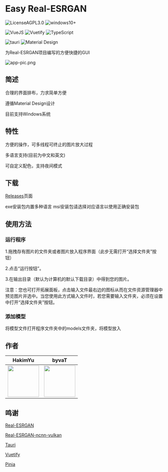 # Easy Real-ESRGAN
![LicenseAGPL3.0](https://img.shields.io/badge/License-AGPL_3.0-blue)
![windows10+](https://img.shields.io/badge/windows-10%2B-blue)

![VueJS](https://img.shields.io/badge/Vue.js-35495e.svg?logo=vue.js&logoColor=4FC08D)
![Vuetify](https://img.shields.io/badge/vuetify-3.x-blue?logo=vuetify)
![TypeScript](https://img.shields.io/badge/TypeScript-blue.svg?logo=typescript&logoColor=white)

![tauri](https://img.shields.io/badge/tauri-grey?logo=tauri)
![Material Design](https://img.shields.io/badge/Material_Design-FCD8E4.svg?logo=materialdesign)

为Real-ESRGAN项目编写的方便快捷的GUI

![app-pic.png](https://ooo.0x0.ooo/2024/07/25/ORSeQL.png)

## 简述
合理的界面排布，力求简单方便

遵循Material Design设计

目前支持Windows系统

## 特性
方便的操作，可多线程可终止的图片放大过程

多语言支持(目前为中文和英文)

可自定义配色，支持夜间模式



## 下载
[Releases](https://github.com/HakimYu/realesrgan-tauri/releases)页面


exe安装包内置多种语言
msi安装包请选择对应语言以使用正确安装包

## 使用方法
### 运行程序
1.拖拽存有图片的文件夹或者图片放入程序界面（此步无需打开“选择文件夹”按钮）  

2.点击“运行按钮”。  

3.在输出目录（默认为计算机的默认下载目录）中得到您的图片。  

注意：您也可打开拓展面板，点击输入文件最右边的图标从而在文件资源管理器中预览图片并选中。当您使用此方式输入文件时，若您需要输入文件夹，必须在设置中打开“选择文件夹”按钮。

### 添加模型
将模型文件打开程序文件夹中的models文件夹，将模型放入

## 作者
| HakimYu                                                                 | byvaT                                                                                      |
|-------------------------------------------------------------------------|--------------------------------------------------------------------------------------------|
| <img style="width:100px" src="https://avatars.githubusercontent.com/u/61399973?v=4"></img> | <img style="width:100px" src="https://avatars.githubusercontent.com/u/86544557?v=4"></img> |

## 鸣谢
[Real-ESRGAN](https://github.com/xinntao/Real-ESRGAN)

[Real-ESRGAN-ncnn-vulkan](https://github.com/xinntao/Real-ESRGAN-ncnn-vulkan)

[Tauri](https://github.com/tauri-apps/tauri)

[Vuetify](https://github.com/vuetifyjs/vuetify)

[Pinia](https://github.com/vuejs/pinia)
